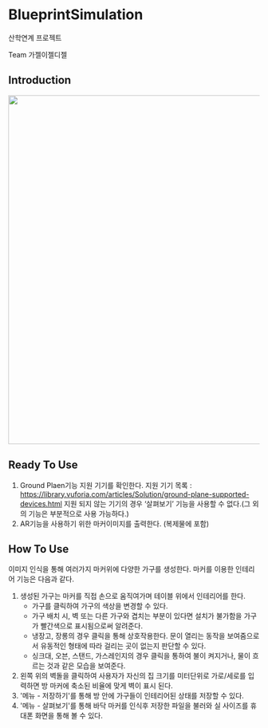 # BlueprintSimulation

산학연계 프로젝트

Team 가젤이젤디젤

Introduction
------------
<div>
 <img width="700" src="https://user-images.githubusercontent.com/33307479/40827208-e7bfd38c-65b7-11e8-843d-276e1d8fef35.png">
</div>

Ready To Use
--------------
1. Ground Plaen기능 지원 기기를 확인한다.
    지원 기기 목록 : https://library.vuforia.com/articles/Solution/ground-plane-supported-devices.html
    지원 되지 않는 기기의 경우 ‘살펴보기’ 기능을 사용할 수 없다.(그 외의 기능은 부분적으로 사용 가능하다.)
2. AR기능을 사용하기 위한 마커이미지를 출력한다. (복제물에 포함)

How To Use
-----------
이미지 인식을 통해 여러가지 마커위에 다양한 가구를 생성한다. 마커를 이용한 인테리어 기능은 다음과 같다.
1. 생성된 가구는 마커를 직접 손으로 움직여가며 테이블 위에서 인테리어를 한다.
   - 가구를 클릭하여 가구의 색상을 변경할 수 있다.
   - 가구 배치 시, 벽 또는 다른 가구와 겹치는 부분이 있다면 설치가 불가함을 가구가 빨간색으로 표시됨으로써 알려준다.
   - 냉장고, 장롱의 경우 클릭을 통해 상호작용한다. 문이 열리는 동작을 보여줌으로서 유동적인 형태에 따라 걸리는 곳이 없는지 판단할 수 있다.
   - 싱크대, 오븐, 스탠드, 가스레인지의 경우 클릭을 통하여 불이 켜지거나, 물이 흐르는 것과 같은 모습을 보여준다.
2. 왼쪽 위의 벽돌을 클릭하여 사용자가 자신의 집 크기를 미터단위로 가로/세로를 입력하면 방 마커에 축소된 비율에 맞게 벽이 표시 된다.
3. '메뉴 - 저장하기'를 통해 방 안에 가구들이 인테리어된 상태를 저장할 수 있다.
4. '메뉴 - 살펴보기'를 통해 바닥 마커를 인식후 저장한 파일을 불러와 실 사이즈를 휴대폰 화면을 통해 볼 수 있다.
